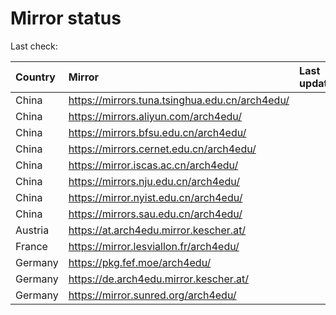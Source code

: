 <script src="./time.js"></script>
# Mirror status
Last check: <script type="text/javascript">localize(1720790556.5911248);</script>

|Country|Mirror|Last update|
|:------|:-----|:----------|
|China|https://mirrors.tuna.tsinghua.edu.cn/arch4edu/|<script type="text/javascript">localize(1720766366);</script>|
|China|https://mirrors.aliyun.com/arch4edu/|<script type="text/javascript">localize(1720766366);</script>|
|China|https://mirrors.bfsu.edu.cn/arch4edu/|<script type="text/javascript">localize(1720766366);</script>|
|China|https://mirrors.cernet.edu.cn/arch4edu/|<script type="text/javascript">localize(1720766366);</script>|
|China|https://mirror.iscas.ac.cn/arch4edu/|<script type="text/javascript">localize(1720722825);</script>|
|China|https://mirrors.nju.edu.cn/arch4edu/|<script type="text/javascript">localize(1720722825);</script>|
|China|https://mirror.nyist.edu.cn/arch4edu/|<script type="text/javascript">localize(1720722825);</script>|
|China|https://mirrors.sau.edu.cn/arch4edu/|<script type="text/javascript">localize(1720766366);</script>|
|Austria|https://at.arch4edu.mirror.kescher.at/|<script type="text/javascript">localize(1720766366);</script>|
|France|https://mirror.lesviallon.fr/arch4edu/|<script type="text/javascript">localize(1720722825);</script>|
|Germany|https://pkg.fef.moe/arch4edu/|<script type="text/javascript">localize(1720766366);</script>|
|Germany|https://de.arch4edu.mirror.kescher.at/|<script type="text/javascript">localize(1720766366);</script>|
|Germany|https://mirror.sunred.org/arch4edu/|<script type="text/javascript">localize(1720766366);</script>|

<script src="./tablefilter/tablefilter.js"></script>
<script src="./table.js"></script>